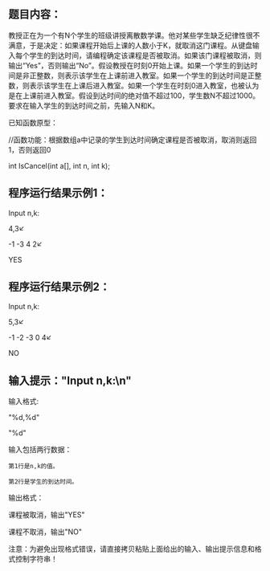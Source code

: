 ## 题目内容：
教授正在为一个有N个学生的班级讲授离散数学课。他对某些学生缺乏纪律性很不满意，于是决定：如果课程开始后上课的人数小于K，就取消这门课程。从键盘输入每个学生的到达时间，请编程确定该课程是否被取消。如果该门课程被取消，则输出“Yes”，否则输出“No”。假设教授在时刻0开始上课。如果一个学生的到达时间是非正整数，则表示该学生在上课前进入教室。如果一个学生的到达时间是正整数，则表示该学生在上课后进入教室。如果一个学生在时刻0进入教室，也被认为是在上课前进入教室。假设到达时间的绝对值不超过100，学生数N不超过1000。要求在输入学生的到达时间之前，先输入N和K。

已知函数原型：


//函数功能：根据数组a中记录的学生到达时间确定课程是否被取消，取消则返回1，否则返回0

int IsCancel(int a[], int n, int k);

## 程序运行结果示例1：

Input n,k:

4,3↙

-1 -3 4 2↙

YES



## 程序运行结果示例2：

Input n,k:

5,3↙

-1 -2 -3 0 4↙

NO



## 输入提示："Input n,k:\n"

输入格式: 

"%d,%d"

"%d"

输入包括两行数据：

    第1行是n,k的值。

    第2行是学生的到达时间。

输出格式： 

课程被取消，输出"YES"

课程不取消，输出"NO"

注意：为避免出现格式错误，请直接拷贝粘贴上面给出的输入、输出提示信息和格式控制字符串！